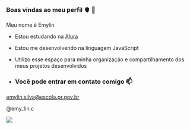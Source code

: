 ### Boas vindas ao meu perfil 🫀 👋

Meu nome é Emylin 

- Estou estudando na [Alura](https://www.alura.com.br)
- Estou me desenvolvendo na linguagem JavaScript
- Utilizo esse espaço para minha organização e compartilhamento dos meus projetos desenvolvidos

- ### Você pode entrar em contato comigo 📫

 emylin.silva@escola.pr.gov.br

 @emy_lin.c

![](https://media.tenor.com/ldWVE-JVx7MAAAAC/oi.gif)
 
